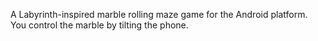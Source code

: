 A Labyrinth-inspired marble rolling maze game for the Android platform. You control the marble by tilting the phone.